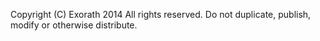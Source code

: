 Copyright (C) Exorath 2014 All rights reserved.
Do not duplicate, publish, modify or otherwise distribute.
